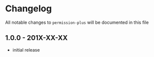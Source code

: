 # Changelog

All notable changes to `permission-plus` will be documented in this file

## 1.0.0 - 201X-XX-XX

- initial release
